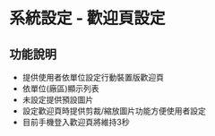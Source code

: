 # 系統設定 - 歡迎頁設定

## 功能說明
* 提供使用者依單位設定行動裝置版歡迎頁
* 依單位(廠區)顯示列表
* 未設定提供預設圖片
* 設定歡迎頁時提供剪裁/縮放圖片功能方便使用者設定
* 目前手機登入歡迎頁將維持3秒